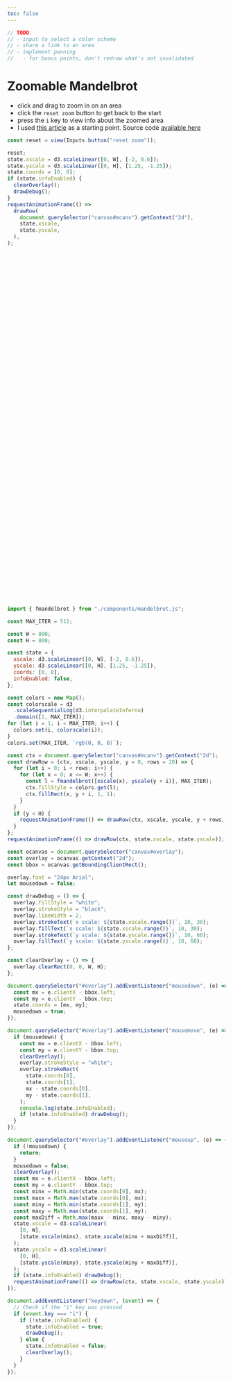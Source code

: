 ```yaml
---
toc: false
---
```


<style>
.canvases {
  position:relative;
  width: 800px;
  height: 800px;
}
canvas {
  image-rendering: pixelated;
}
.canvases canvas {
  position:absolute;
  top:0px;
  left:0px;
  width:800px;
  height:800px;
}
</style>

```js
// TODO:
// - input to select a color scheme
// - share a link to an area
// - implement panning
//   - for bonus points, don't redraw what's not invalidated
```

# Zoomable Mandelbrot

- click and drag to zoom in on an area
- click the `reset zoom` button to get back to the start
- press the `i` key to view info about the zoomed area
- I used [this article](https://miriam-english.org/files/Dewdney_Mandelbrot/Dewdney_Mandelbrot.html) as a starting point. Source code [available here](https://github.com/llimllib/mandelbrot)

```js
const reset = view(Inputs.button("reset zoom"));
```

```js
reset;
state.xscale = d3.scaleLinear([0, W], [-2, 0.6]);
state.yscale = d3.scaleLinear([0, H], [1.25, -1.25]);
state.coords = [0, 0];
if (state.infoEnabled) {
  clearOverlay();
  drawDebug();
}
requestAnimationFrame(() =>
  drawRow(
    document.querySelector("canvas#mcanv").getContext("2d"),
    state.xscale,
    state.yscale,
  ),
);
```

<div class="canvases">
  <canvas id="mcanv" width=800 height=800></canvas>
  <canvas id="overlay" width=800 height=800></canvas>
</div>

```js echo
import { fmandelbrot } from "./components/mandelbrot.js";

const MAX_ITER = 512;

const W = 800;
const H = 800;

const state = {
  xscale: d3.scaleLinear([0, W], [-2, 0.6]),
  yscale: d3.scaleLinear([0, H], [1.25, -1.25]),
  coords: [0, 0],
  infoEnabled: false,
};

const colors = new Map();
const colorscale = d3
  .scaleSequentialLog(d3.interpolateInferno)
  .domain([1, MAX_ITER]);
for (let i = 1; i < MAX_ITER; i++) {
  colors.set(i, colorscale(i));
}
colors.set(MAX_ITER, `rgb(0, 0, 0)`);

const ctx = document.querySelector("canvas#mcanv").getContext("2d");
const drawRow = (ctx, xscale, yscale, y = 0, rows = 20) => {
  for (let i = 0; i < rows; i++) {
    for (let x = 0; x <= W; x++) {
      const l = fmandelbrot([xscale(x), yscale(y + i)], MAX_ITER);
      ctx.fillStyle = colors.get(l);
      ctx.fillRect(x, y + i, 1, 1);
    }
  }
  if (y < H) {
    requestAnimationFrame(() => drawRow(ctx, xscale, yscale, y + rows, rows));
  }
};
requestAnimationFrame(() => drawRow(ctx, state.xscale, state.yscale));

const ocanvas = document.querySelector("canvas#overlay");
const overlay = ocanvas.getContext("2d");
const bbox = ocanvas.getBoundingClientRect();

overlay.font = "24px Arial";
let mousedown = false;

const drawDebug = () => {
  overlay.fillStyle = "white";
  overlay.strokeStyle = "black";
  overlay.lineWidth = 2;
  overlay.strokeText(`x scale: ${state.xscale.range()}`, 10, 30);
  overlay.fillText(`x scale: ${state.xscale.range()}`, 10, 30);
  overlay.strokeText(`y scale: ${state.yscale.range()}`, 10, 60);
  overlay.fillText(`y scale: ${state.yscale.range()}`, 10, 60);
};

const clearOverlay = () => {
  overlay.clearRect(0, 0, W, H);
};

document.querySelector("#overlay").addEventListener("mousedown", (e) => {
  const mx = e.clientX - bbox.left;
  const my = e.clientY - bbox.top;
  state.coords = [mx, my];
  mousedown = true;
});

document.querySelector("#overlay").addEventListener("mousemove", (e) => {
  if (mousedown) {
    const mx = e.clientX - bbox.left;
    const my = e.clientY - bbox.top;
    clearOverlay();
    overlay.strokeStyle = "white";
    overlay.strokeRect(
      state.coords[0],
      state.coords[1],
      mx - state.coords[0],
      my - state.coords[1],
    );
    console.log(state.infoEnabled);
    if (state.infoEnabled) drawDebug();
  }
});

document.querySelector("#overlay").addEventListener("mouseup", (e) => {
  if (!mousedown) {
    return;
  }
  mousedown = false;
  clearOverlay();
  const mx = e.clientX - bbox.left;
  const my = e.clientY - bbox.top;
  const minx = Math.min(state.coords[0], mx);
  const maxx = Math.max(state.coords[0], mx);
  const miny = Math.min(state.coords[1], my);
  const maxy = Math.max(state.coords[1], my);
  const maxDiff = Math.max(maxx - minx, maxy - miny);
  state.xscale = d3.scaleLinear(
    [0, W],
    [state.xscale(minx), state.xscale(minx + maxDiff)],
  );
  state.yscale = d3.scaleLinear(
    [0, H],
    [state.yscale(miny), state.yscale(miny + maxDiff)],
  );
  if (state.infoEnabled) drawDebug();
  requestAnimationFrame(() => drawRow(ctx, state.xscale, state.yscale));
});

document.addEventListener("keydown", (event) => {
  // Check if the "i" key was pressed
  if (event.key === "i") {
    if (!state.infoEnabled) {
      state.infoEnabled = true;
      drawDebug();
    } else {
      state.infoEnabled = false;
      clearOverlay();
    }
  }
});
```
